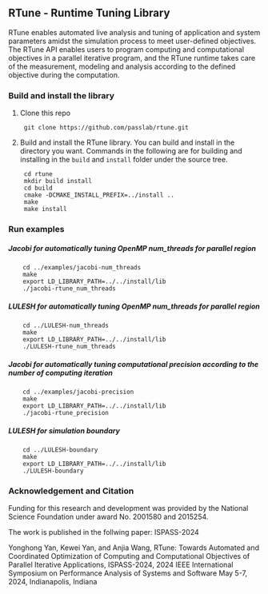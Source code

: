 ## RTune - Runtime Tuning Library
RTune enables automated live analysis and tuning of application and system parameters amidst the simulation process to
meet user-defined objectives. The RTune API enables users to program computing and computational objectives in a
parallel iterative program, and the RTune runtime takes care of the measurement, modeling and analysis according to the
defined objective during the computation. 

### Build and install the library

1. Clone this repo

		git clone https://github.com/passlab/rtune.git
		
2. Build and install the RTune library. You can build and install in the directory you want. Commands in the following are for
   building and installing in the `build` and `install` folder under the source tree. 

		cd rtune
		mkdir build install
		cd build
		cmake -DCMAKE_INSTALL_PREFIX=../install ..
		make
		make install

### Run examples

##### Jacobi for automatically tuning OpenMP num_threads for parallel region

		cd ../examples/jacobi-num_threads
		make
		export LD_LIBRARY_PATH=../../install/lib
		./jacobi-rtune_num_threads
		
##### LULESH for automatically tuning OpenMP num_threads for parallel region

		cd ../LULESH-num_threads
		make
		export LD_LIBRARY_PATH=../../install/lib
		./LULESH-rtune_num_threads
		
##### Jacobi for automatically tuning computational precision according to the number of computing iteration

		cd ../examples/jacobi-precision
		make
		export LD_LIBRARY_PATH=../../install/lib
		./jacobi-rtune_precision
		
		
##### LULESH for simulation boundary 

		cd ../LULESH-boundary
		make
		export LD_LIBRARY_PATH=../../install/lib
		./LULESH-boundary

### Acknowledgement and Citation
Funding for this research and development was provided by the National Science Foundation 
under award No. 2001580 and 2015254. 

The work is published in the follwing paper: ISPASS-2024

Yonghong Yan, Kewei Yan, and Anjia Wang, RTune: Towards Automated and Coordinated Optimization of Computing and 
Computational Objectives of Parallel Iterative Applications, ISPASS-2024, 2024 IEEE International Symposium 
on Performance Analysis of Systems and Software May 5-7, 2024, Indianapolis, Indiana
